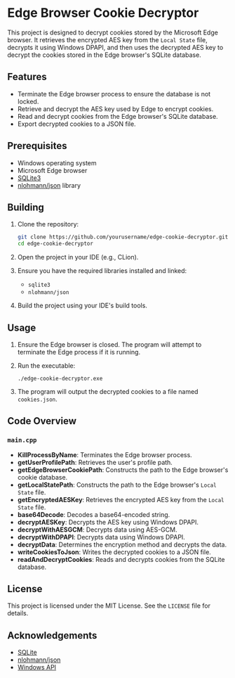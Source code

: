 # Edge Browser Cookie Decryptor

This project is designed to decrypt cookies stored by the Microsoft Edge browser. It retrieves the encrypted AES key from the `Local State` file, decrypts it using Windows DPAPI, and then uses the decrypted AES key to decrypt the cookies stored in the Edge browser's SQLite database.

## Features

- Terminate the Edge browser process to ensure the database is not locked.
- Retrieve and decrypt the AES key used by Edge to encrypt cookies.
- Read and decrypt cookies from the Edge browser's SQLite database.
- Export decrypted cookies to a JSON file.

## Prerequisites

- Windows operating system
- Microsoft Edge browser
- [SQLite3](https://www.sqlite.org/download.html)
- [nlohmann/json](https://github.com/nlohmann/json) library

## Building

1. Clone the repository:
    ```sh
    git clone https://github.com/yourusername/edge-cookie-decryptor.git
    cd edge-cookie-decryptor
    ```

2. Open the project in your IDE (e.g., CLion).

3. Ensure you have the required libraries installed and linked:
    - `sqlite3`
    - `nlohmann/json`

4. Build the project using your IDE's build tools.

## Usage

1. Ensure the Edge browser is closed. The program will attempt to terminate the Edge process if it is running.

2. Run the executable:
    ```
    ./edge-cookie-decryptor.exe
    ```

3. The program will output the decrypted cookies to a file named `cookies.json`.

## Code Overview

### `main.cpp`

- **KillProcessByName**: Terminates the Edge browser process.
- **getUserProfilePath**: Retrieves the user's profile path.
- **getEdgeBrowserCookiePath**: Constructs the path to the Edge browser's cookie database.
- **getLocalStatePath**: Constructs the path to the Edge browser's `Local State` file.
- **getEncryptedAESKey**: Retrieves the encrypted AES key from the `Local State` file.
- **base64Decode**: Decodes a base64-encoded string.
- **decryptAESKey**: Decrypts the AES key using Windows DPAPI.
- **decryptWithAESGCM**: Decrypts data using AES-GCM.
- **decryptWithDPAPI**: Decrypts data using Windows DPAPI.
- **decryptData**: Determines the encryption method and decrypts the data.
- **writeCookiesToJson**: Writes the decrypted cookies to a JSON file.
- **readAndDecryptCookies**: Reads and decrypts cookies from the SQLite database.

## License

This project is licensed under the MIT License. See the `LICENSE` file for details.

## Acknowledgements

- [SQLite](https://www.sqlite.org/)
- [nlohmann/json](https://github.com/nlohmann/json)
- [Windows API](https://docs.microsoft.com/en-us/windows/win32/apiindex/windows-api-list)
